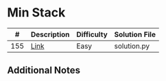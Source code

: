 # Min Stack
|#|Description|Difficulty|Solution File|
|-|-|-|-|
|155|[Link](https://leetcode.com/problems/min-stack/)|Easy|solution.py|

## Additional Notes
